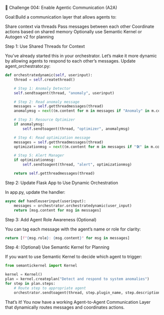 
🔗 Challenge 004: Enable Agentic Communication (A2A)

Goal:Build a communication layer that allows agents to:

Share context via threads 
Pass messages between each other 
Coordinate actions based on shared memory 
Optionally use Semantic Kernel or Autogen v2 for planning 

Step 1: Use Shared Threads for Context

You’ve already started this in your orchestrator. Let’s make it more dynamic by allowing agents to respond to each other’s messages.
Update agent_orchestrator.py:

```Python
def orchestratedynamic(self, userinput):
    thread = self.createthread()

    # Step 1: Anomaly Detector
    self.sendtoagent(thread, "anomaly", userinput)

    # Step 2: Read anomaly message
    messages = self.getthreadmessages(thread)
    anomalymsg = next((m.content for m in messages if "Anomaly" in m.content), None)

    # Step 3: Resource Optimizer
    if anomalymsg:
        self.sendtoagent(thread, "optimizer", anomalymsg)

    # Step 4: Read optimization message
    messages = self.getthreadmessages(thread)
    optimizationmsg = next((m.content for m in messages if "🛠️" in m.content), None)

    # Step 5: Alert Manager
    if optimizationmsg:
        self.sendtoagent(thread, "alert", optimizationmsg)

    return self.getthreadmessages(thread)
```


 Step 2: Update Flask App to Use Dynamic Orchestration
 
In app.py, update the handler:
```Python 
async def handleuserinput(userinput):
    messages = orchestrator.orchestratedynamic(user_input)
    return [msg.content for msg in messages]
```

Step 3: Add Agent Role Awareness (Optional)

You can tag each message with the agent’s name or role for clarity:
```Python
return [f"{msg.role}: {msg.content}" for msg in messages]
```
Step 4: (Optional) Use Semantic Kernel for Planning

If you want to use Semantic Kernel to decide which agent to trigger:

```Python
from semantickernel import Kernel
```
```Python 
kernel = Kernel()
plan = kernel.createplan("Detect and respond to system anomalies")
for step in plan.steps:
    # Route step to appropriate agent
    orchestrator.sendtoagent(thread, step.plugin_name, step.description)
```

That’s it! You now have a working Agent-to-Agent Communication Layer that dynamically routes messages and coordinates actions.


